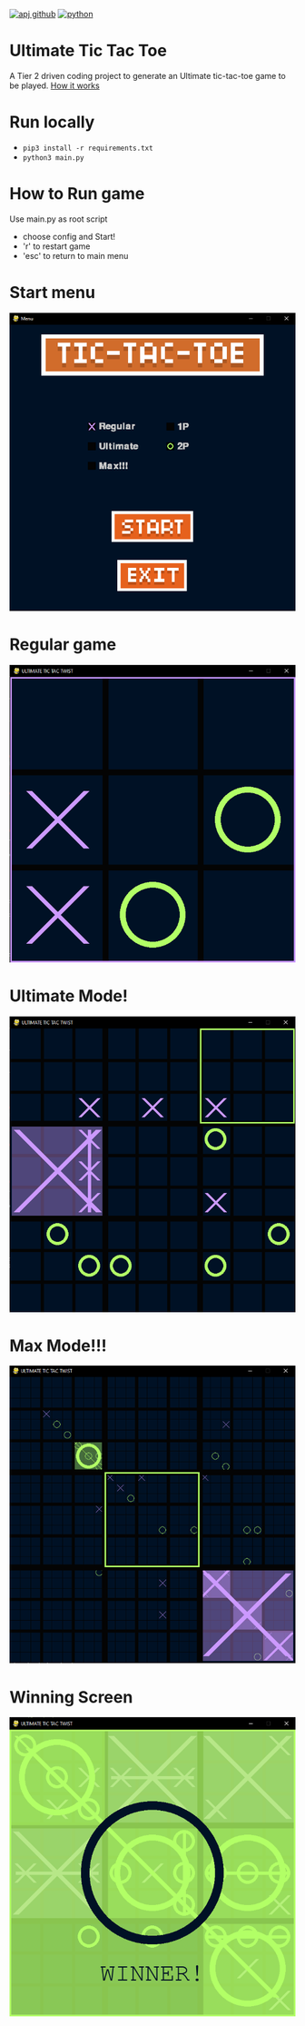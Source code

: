 [![apj github](https://img.shields.io/badge/GitHub-adamj335-181717.svg?style=flat&logo=github)](https://github.com/adamj335)
[![python](https://img.shields.io/badge/Python-3.11-3776AB.svg?style=flat&logo=python&logoColor=white)](https://www.python.org)
# Ultimate Tic Tac Toe
A Tier 2 driven coding project to generate an Ultimate tic-tac-toe game to be played. [How it works](https://www.thegamegal.com/2018/09/01/ultimate-tic-tac-toe/)

# Run locally
- `pip3 install -r requirements.txt`
- `python3 main.py`

# How to Run game
Use main.py as root script
- choose config and Start!
- 'r' to restart game
- 'esc' to return to main menu

# Start menu
<img src="./assets/Screenshots/screenshot1-menu.png">

# Regular game 
<img src="./assets/Screenshots/screenshot2-regular.png">

# Ultimate Mode!
<img src="./assets/Screenshots/screenshot3-ultimate.png">

# Max Mode!!!
<img src="./assets/Screenshots/screenshot4-max.png">

# Winning Screen
<img src="./assets/Screenshots/screenshot5-winner.png">
